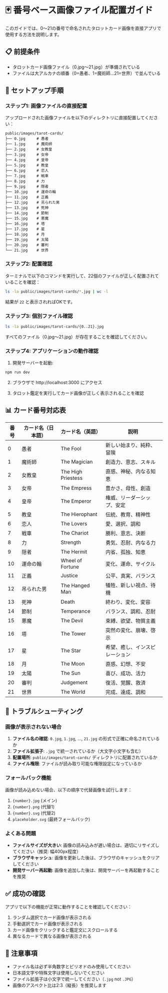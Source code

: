 # 🃏 番号ベース画像ファイル配置ガイド

このガイドでは、0〜21の番号で命名されたタロットカード画像を直接アプリで使用する方法を説明します。

## 📋 前提条件

- タロットカード画像ファイル（0.jpg〜21.jpg）が準備されている
- ファイルは大アルカナの順番（0=愚者、1=魔術師...21=世界）で並んでいる

## 🚀 セットアップ手順

### ステップ1: 画像ファイルの直接配置

アップロードされた画像ファイルを以下のディレクトリに直接配置してください：

```
public/images/tarot-cards/
├── 0.jpg     # 愚者
├── 1.jpg     # 魔術師
├── 2.jpg     # 女教皇
├── 3.jpg     # 女帝
├── 4.jpg     # 皇帝
├── 5.jpg     # 教皇
├── 6.jpg     # 恋人
├── 7.jpg     # 戦車
├── 8.jpg     # 力
├── 9.jpg     # 隠者
├── 10.jpg    # 運命の輪
├── 11.jpg    # 正義
├── 12.jpg    # 吊られた男
├── 13.jpg    # 死神
├── 14.jpg    # 節制
├── 15.jpg    # 悪魔
├── 16.jpg    # 塔
├── 17.jpg    # 星
├── 18.jpg    # 月
├── 19.jpg    # 太陽
├── 20.jpg    # 審判
└── 21.jpg    # 世界
```

### ステップ2: 配置確認

ターミナルで以下のコマンドを実行して、22個のファイルが正しく配置されていることを確認：

```bash
ls -la public/images/tarot-cards/*.jpg | wc -l
```

結果が `22` と表示されればOKです。

### ステップ3: 個別ファイル確認

```bash
ls -la public/images/tarot-cards/{0..21}.jpg
```

すべてのファイル（0.jpg〜21.jpg）が存在することを確認してください。

### ステップ4: アプリケーションの動作確認

1. 開発サーバーを起動:
```bash
npm run dev
```

2. ブラウザで http://localhost:3000 にアクセス

3. タロット鑑定を実行してカード画像が正しく表示されることを確認

## 📊 カード番号対応表

| 番号 | カード名（日本語） | カード名（英語） | 説明 |
|------|-------------------|------------------|------|
| 0    | 愚者              | The Fool         | 新しい始まり、純粋、冒険 |
| 1    | 魔術師            | The Magician     | 創造力、意志、スキル |
| 2    | 女教皇            | The High Priestess | 直感、神秘、内なる知恵 |
| 3    | 女帝              | The Empress      | 豊かさ、母性、創造 |
| 4    | 皇帝              | The Emperor      | 権威、リーダーシップ、安定 |
| 5    | 教皇              | The Hierophant   | 伝統、教育、精神性 |
| 6    | 恋人              | The Lovers       | 愛、選択、調和 |
| 7    | 戦車              | The Chariot      | 勝利、意志、決断 |
| 8    | 力                | Strength         | 勇気、忍耐、内なる力 |
| 9    | 隠者              | The Hermit       | 内省、孤独、知恵 |
| 10   | 運命の輪          | Wheel of Fortune | 変化、運命、サイクル |
| 11   | 正義              | Justice          | 公平、真実、バランス |
| 12   | 吊られた男        | The Hanged Man   | 犠牲、新しい視点、待機 |
| 13   | 死神              | Death            | 終わり、変化、変容 |
| 14   | 節制              | Temperance       | バランス、調和、忍耐 |
| 15   | 悪魔              | The Devil        | 束縛、欲望、物質主義 |
| 16   | 塔                | The Tower        | 突然の変化、崩壊、啓示 |
| 17   | 星                | The Star         | 希望、癒し、インスピレーション |
| 18   | 月                | The Moon         | 直感、幻想、不安 |
| 19   | 太陽              | The Sun          | 喜び、成功、活力 |
| 20   | 審判              | Judgement        | 復活、覚醒、救済 |
| 21   | 世界              | The World        | 完成、達成、調和 |

## 🔧 トラブルシューティング

### 画像が表示されない場合

1. **ファイル名の確認**: `0.jpg`, `1.jpg`, ..., `21.jpg` の形式で正確に命名されているか
2. **ファイル拡張子**: `.jpg` で統一されているか（大文字小文字も含む）
3. **配置場所**: `public/images/tarot-cards/` ディレクトリに配置されているか
4. **ファイル権限**: ファイルが読み取り可能な権限設定になっているか

### フォールバック機能

画像が読み込めない場合、以下の順序で代替画像を試行します：
1. `{number}.jpg` (メイン)
2. `{number}.png` (代替1)
3. `{number}.svg` (代替2)
4. `placeholder.svg` (最終フォールバック)

### よくある問題

- **ファイルサイズが大きい**: 画像の読み込みが遅い場合は、適切にリサイズしてください（推奨: 幅400px程度）
- **ブラウザキャッシュ**: 画像を更新した後は、ブラウザのキャッシュをクリアしてください
- **開発サーバー再起動**: 画像を追加した後は、開発サーバーを再起動することを推奨

## ✅ 成功の確認

アプリで以下の機能が正常に動作することを確認してください：

1. ランダム選択でカード画像が表示される
2. 手動選択でカード画像が表示される
3. カード画像をクリックすると鑑定文にスクロールする
4. 異なるカードで異なる画像が表示される

## 📝 注意事項

- ファイル名は必ず半角数字とピリオドのみ使用してください
- 日本語文字や特殊文字は使用しないでください
- ファイル拡張子は小文字で統一してください（`.jpg` not `.JPG`）
- 画像のアスペクト比は2:3（縦長）を推奨します 